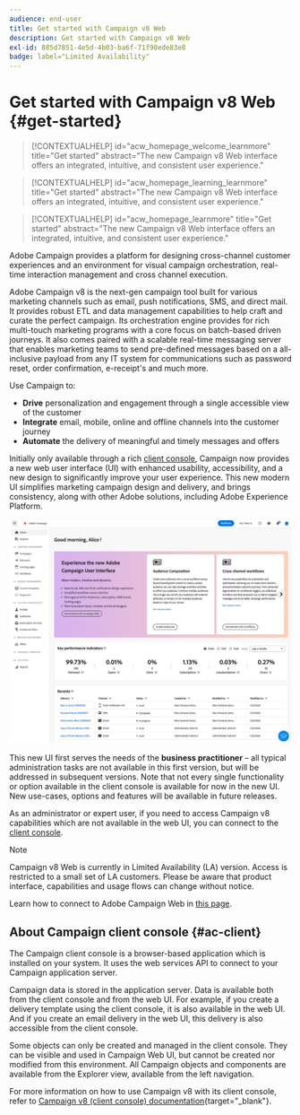 ```yaml
---
audience: end-user
title: Get started with Campaign v8 Web
description: Get started with Campaign v8 Web
exl-id: 885d7851-4e5d-4b03-ba6f-71f90ede83e8
badge: label="Limited Availability" 
---
```

# Get started with Campaign v8 Web {#get-started}

>[!CONTEXTUALHELP]
>id="acw_homepage_welcome_learnmore"
>title="Get started"
>abstract="The new Campaign v8 Web interface offers an integrated, intuitive, and consistent user experience."

>[!CONTEXTUALHELP]
>id="acw_homepage_learning_learnmore"
>title="Get started"
>abstract="The new Campaign v8 Web interface offers an integrated, intuitive, and consistent user experience."

>[!CONTEXTUALHELP]
>id="acw_homepage_learnmore"
>title="Get started"
>abstract="The new Campaign v8 Web interface offers an integrated, intuitive, and consistent user experience."

Adobe Campaign provides a platform for designing cross-channel customer experiences and an environment for visual campaign orchestration, real-time interaction management and cross channel execution.

Adobe Campaign v8 is the next-gen campaign tool built for various marketing channels such as email, push notifications, SMS, and direct mail. It provides robust ETL and data management capabilities to help craft and curate the perfect campaign. Its orchestration engine provides for rich multi-touch marketing programs with a core focus on batch-based driven journeys. It also comes paired with a scalable real-time messaging server that enables marketing teams to send pre-defined messages based on a all-inclusive payload from any IT system for communications such as password reset, order confirmation, e-receipt's and much more.

Use Campaign to:

* **Drive** personalization and engagement through a single accessible view of the customer
* **Integrate** email, mobile, online and offline channels into the customer journey
* **Automate** the delivery of meaningful and timely messages and offers 


Initially only available through a rich [client console](#ac-client), Campaign now provides a new web user interface (UI) with enhanced usability, accessibility, and a new design to significantly improve your user experience. This new modern UI simplifies marketing campaign design and delivery, and brings consistency, along with other Adobe solutions, including Adobe Experience Platform.

![](assets/home.png)

This new UI first serves the needs of the **business practitioner** – all typical administration tasks are not available in this first version, but will be addressed in subsequent versions. Note that not every single functionality or option available in the client console is available for now in the new UI. New use-cases, options and features will be available in future releases.

As an administrator or expert user, if you need to access Campaign v8 capabilities which are not available in the web UI, you can connect to the [client console](#ac-client). 


>[!NOTE]
>
>Campaign v8 Web is currently in Limited Availability (LA) version. Access is restricted to a small set of LA customers. Please be aware that product interface, capabilities and usage flows can change without notice.

Learn how to connect to Adobe Campaign Web in [this page](connect-to-campaign.md).

## About Campaign client console {#ac-client}

The Campaign client console is a browser-based application which is installed on your system. It uses the web services API to connect to your Campaign application server.

Campaign data is stored in the application server. Data is available both from the client console and from the web UI. For example, if you create a delivery template using the client console, it is also available in the web UI. And if you create an email delivery in the web UI, this delivery is also accessible from the client console.

Some objects can only be created and managed in the client console. They can be visible and used in Campaign Web UI, but cannot be created nor modified from this environment. All Campaign objects and components are available from the Explorer view, available from the left navigation.

For more information on how to use Campaign v8 with its client console, refer to [Campaign v8 (client console) documentation](https://experienceleague.adobe.com/docs/campaign/campaign-v8/campaign-home.html){target="_blank"}.
